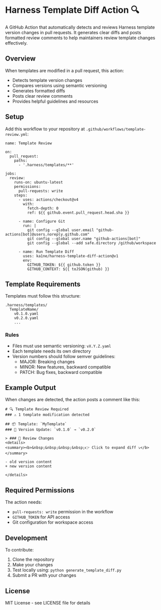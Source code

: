 # Harness Template Diff Action 🔍

A GitHub Action that automatically detects and reviews Harness template version changes in pull requests. It generates clear diffs and posts formatted review comments to help maintainers review template changes effectively.

## Overview

When templates are modified in a pull request, this action:
- Detects template version changes
- Compares versions using semantic versioning
- Generates formatted diffs
- Posts clear review comments
- Provides helpful guidelines and resources

## Setup

Add this workflow to your repository at `.github/workflows/template-review.yml`:

    name: Template Review
    
    on:
      pull_request:
        paths:
          - '.harness/templates/**'
    
    jobs:
      review:
        runs-on: ubuntu-latest
        permissions:
          pull-requests: write
        steps:
          - uses: actions/checkout@v4
            with:
              fetch-depth: 0
              ref: ${{ github.event.pull_request.head.sha }}
              
          - name: Configure Git
            run: |
              git config --global user.email "github-actions[bot]@users.noreply.github.com"
              git config --global user.name "github-actions[bot]"
              git config --global --add safe.directory /github/workspace
    
          - name: Run Template Diff
            uses: ka1ne/harness-template-diff-action@v1
            env:
              GITHUB_TOKEN: ${{ github.token }}
              GITHUB_CONTEXT: ${{ toJSON(github) }}

## Template Requirements

Templates must follow this structure:

    .harness/templates/
      TemplateName/
        v0.1.0.yaml
        v0.2.0.yaml
        ...

### Rules
- Files must use semantic versioning: `vX.Y.Z.yaml`
- Each template needs its own directory
- Version numbers should follow semver guidelines:
  - MAJOR: Breaking changes
  - MINOR: New features, backward compatible
  - PATCH: Bug fixes, backward compatible

## Example Output

When changes are detected, the action posts a comment like this:

    # 🔍 Template Review Required
    ### ⚠️ 1 template modification detected
    
    ## 📦 Template: `MyTemplate`
    ### 🔄 Version Update: `v0.1.0` → `v0.2.0`
    
    > ### 📝 Review Changes
    <details>
    <summary><b>&nbsp;&nbsp;&nbsp;&nbsp;👉 Click to expand diff ⤵️</b></summary>
    
    - old version content
    + new version content
    
    </details>

## Required Permissions

The action needs:
- `pull-requests: write` permission in the workflow
- `GITHUB_TOKEN` for API access
- Git configuration for workspace access

## Development

To contribute:
1. Clone the repository
2. Make your changes
3. Test locally using: `python generate_template_diff.py`
4. Submit a PR with your changes

## License

MIT License - see LICENSE file for details